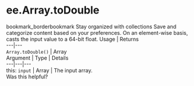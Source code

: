  
#  ee.Array.toDouble
bookmark_borderbookmark Stay organized with collections  Save and categorize content based on your preferences.
On an element-wise basis, casts the input value to a 64-bit float.
Usage | Returns  
---|---  
`Array.toDouble()` | Array  
Argument | Type | Details  
---|---|---  
this: `input` | Array | The input array.  
Was this helpful?
